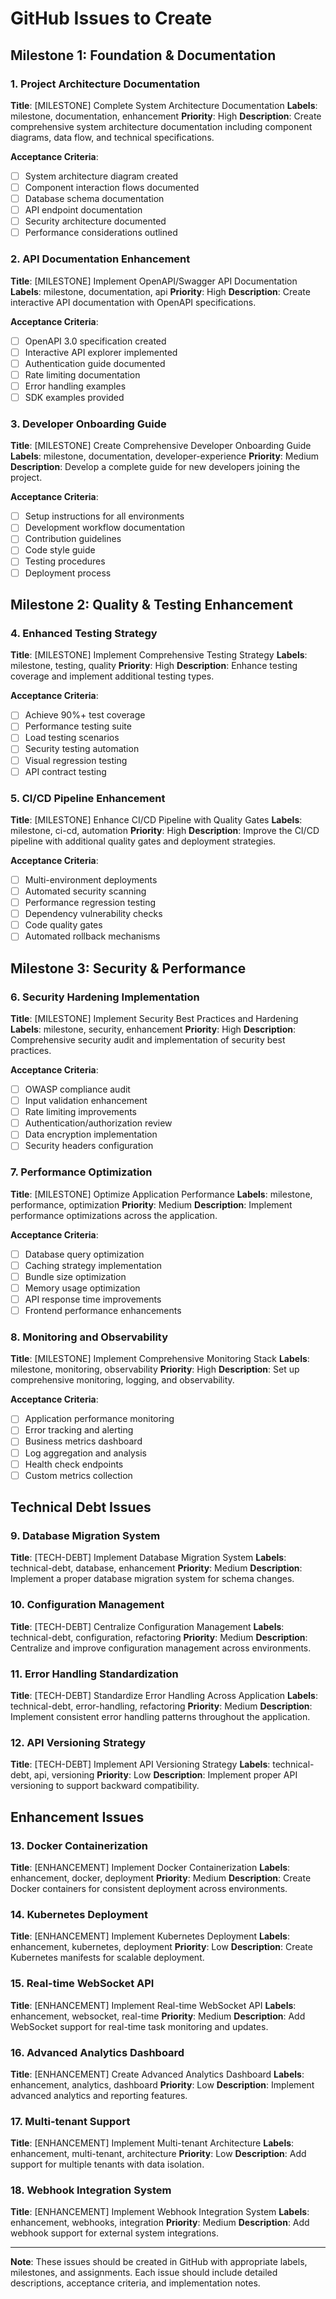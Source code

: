 # GitHub Issues to Create

## Milestone 1: Foundation & Documentation

### 1. Project Architecture Documentation
**Title**: [MILESTONE] Complete System Architecture Documentation
**Labels**: milestone, documentation, enhancement
**Priority**: High
**Description**: Create comprehensive system architecture documentation including component diagrams, data flow, and technical specifications.

**Acceptance Criteria**:
- [ ] System architecture diagram created
- [ ] Component interaction flows documented
- [ ] Database schema documentation
- [ ] API endpoint documentation
- [ ] Security architecture documented
- [ ] Performance considerations outlined

### 2. API Documentation Enhancement
**Title**: [MILESTONE] Implement OpenAPI/Swagger API Documentation
**Labels**: milestone, documentation, api
**Priority**: High
**Description**: Create interactive API documentation with OpenAPI specifications.

**Acceptance Criteria**:
- [ ] OpenAPI 3.0 specification created
- [ ] Interactive API explorer implemented
- [ ] Authentication guide documented
- [ ] Rate limiting documentation
- [ ] Error handling examples
- [ ] SDK examples provided

### 3. Developer Onboarding Guide
**Title**: [MILESTONE] Create Comprehensive Developer Onboarding Guide
**Labels**: milestone, documentation, developer-experience
**Priority**: Medium
**Description**: Develop a complete guide for new developers joining the project.

**Acceptance Criteria**:
- [ ] Setup instructions for all environments
- [ ] Development workflow documentation
- [ ] Contribution guidelines
- [ ] Code style guide
- [ ] Testing procedures
- [ ] Deployment process

## Milestone 2: Quality & Testing Enhancement

### 4. Enhanced Testing Strategy
**Title**: [MILESTONE] Implement Comprehensive Testing Strategy
**Labels**: milestone, testing, quality
**Priority**: High
**Description**: Enhance testing coverage and implement additional testing types.

**Acceptance Criteria**:
- [ ] Achieve 90%+ test coverage
- [ ] Performance testing suite
- [ ] Load testing scenarios
- [ ] Security testing automation
- [ ] Visual regression testing
- [ ] API contract testing

### 5. CI/CD Pipeline Enhancement
**Title**: [MILESTONE] Enhance CI/CD Pipeline with Quality Gates
**Labels**: milestone, ci-cd, automation
**Priority**: High
**Description**: Improve the CI/CD pipeline with additional quality gates and deployment strategies.

**Acceptance Criteria**:
- [ ] Multi-environment deployments
- [ ] Automated security scanning
- [ ] Performance regression testing
- [ ] Dependency vulnerability checks
- [ ] Code quality gates
- [ ] Automated rollback mechanisms

## Milestone 3: Security & Performance

### 6. Security Hardening Implementation
**Title**: [MILESTONE] Implement Security Best Practices and Hardening
**Labels**: milestone, security, enhancement
**Priority**: High
**Description**: Comprehensive security audit and implementation of security best practices.

**Acceptance Criteria**:
- [ ] OWASP compliance audit
- [ ] Input validation enhancement
- [ ] Rate limiting improvements
- [ ] Authentication/authorization review
- [ ] Data encryption implementation
- [ ] Security headers configuration

### 7. Performance Optimization
**Title**: [MILESTONE] Optimize Application Performance
**Labels**: milestone, performance, optimization
**Priority**: Medium
**Description**: Implement performance optimizations across the application.

**Acceptance Criteria**:
- [ ] Database query optimization
- [ ] Caching strategy implementation
- [ ] Bundle size optimization
- [ ] Memory usage optimization
- [ ] API response time improvements
- [ ] Frontend performance enhancements

### 8. Monitoring and Observability
**Title**: [MILESTONE] Implement Comprehensive Monitoring Stack
**Labels**: milestone, monitoring, observability
**Priority**: High
**Description**: Set up comprehensive monitoring, logging, and observability.

**Acceptance Criteria**:
- [ ] Application performance monitoring
- [ ] Error tracking and alerting
- [ ] Business metrics dashboard
- [ ] Log aggregation and analysis
- [ ] Health check endpoints
- [ ] Custom metrics collection

## Technical Debt Issues

### 9. Database Migration System
**Title**: [TECH-DEBT] Implement Database Migration System
**Labels**: technical-debt, database, enhancement
**Priority**: Medium
**Description**: Implement a proper database migration system for schema changes.

### 10. Configuration Management
**Title**: [TECH-DEBT] Centralize Configuration Management
**Labels**: technical-debt, configuration, refactoring
**Priority**: Medium
**Description**: Centralize and improve configuration management across environments.

### 11. Error Handling Standardization
**Title**: [TECH-DEBT] Standardize Error Handling Across Application
**Labels**: technical-debt, error-handling, refactoring
**Priority**: Medium
**Description**: Implement consistent error handling patterns throughout the application.

### 12. API Versioning Strategy
**Title**: [TECH-DEBT] Implement API Versioning Strategy
**Labels**: technical-debt, api, versioning
**Priority**: Low
**Description**: Implement proper API versioning to support backward compatibility.

## Enhancement Issues

### 13. Docker Containerization
**Title**: [ENHANCEMENT] Implement Docker Containerization
**Labels**: enhancement, docker, deployment
**Priority**: Medium
**Description**: Create Docker containers for consistent deployment across environments.

### 14. Kubernetes Deployment
**Title**: [ENHANCEMENT] Implement Kubernetes Deployment
**Labels**: enhancement, kubernetes, deployment
**Priority**: Low
**Description**: Create Kubernetes manifests for scalable deployment.

### 15. Real-time WebSocket API
**Title**: [ENHANCEMENT] Implement Real-time WebSocket API
**Labels**: enhancement, websocket, real-time
**Priority**: Medium
**Description**: Add WebSocket support for real-time task monitoring and updates.

### 16. Advanced Analytics Dashboard
**Title**: [ENHANCEMENT] Create Advanced Analytics Dashboard
**Labels**: enhancement, analytics, dashboard
**Priority**: Low
**Description**: Implement advanced analytics and reporting features.

### 17. Multi-tenant Support
**Title**: [ENHANCEMENT] Implement Multi-tenant Architecture
**Labels**: enhancement, multi-tenant, architecture
**Priority**: Low
**Description**: Add support for multiple tenants with data isolation.

### 18. Webhook Integration System
**Title**: [ENHANCEMENT] Implement Webhook Integration System
**Labels**: enhancement, webhooks, integration
**Priority**: Medium
**Description**: Add webhook support for external system integrations.

---

**Note**: These issues should be created in GitHub with appropriate labels, milestones, and assignments. Each issue should include detailed descriptions, acceptance criteria, and implementation notes.